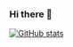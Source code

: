 ### Hi there 👋

[![GitHub stats](https://github-readme-stats.vercel.app/api?username=tborychowski&show_icons=true&theme=dark#gh-dark-mode-only)](https://github.com/anuraghazra/github-readme-stats)

<!--
**tborychowski/tborychowski** is a ✨ _special_ ✨ repository because its `README.md` (this file) appears on your GitHub profile.

Here are some ideas to get you started:

- 🔭 I’m currently working on ...
- 🌱 I’m currently learning ...
- 👯 I’m looking to collaborate on ...
- 🤔 I’m looking for help with ...
- 💬 Ask me about ...
- 📫 How to reach me: ...
- 😄 Pronouns: ...
- ⚡ Fun fact: ...
-->
